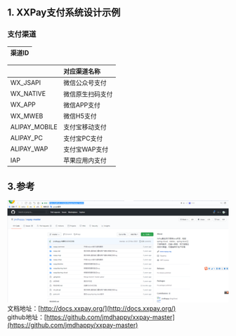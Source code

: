 ## 1. XXPay支付系统设计示例

### 支付渠道

| 渠道ID |
| :--- |


|  | 对应渠道名称 |
| :--- | :--- |
| WX\_JSAPI | 微信公众号支付 |
| WX\_NATIVE | 微信原生扫码支付 |
| WX\_APP | 微信APP支付 |
| WX\_MWEB | 微信H5支付 |
| ALIPAY\_MOBILE | 支付宝移动支付 |
| ALIPAY\_PC | 支付宝PC支付 |
| ALIPAY\_WAP | 支付宝WAP支付 |
| IAP | 苹果应用内支付 |



## 3.参考

![](/static/image/微信截图_20201214142442.png)  
文档地址：[http://docs.xxpay.org/](http://docs.xxpay.org/)  
github地址：[https://github.com/jmdhappy/xxpay-master](https://github.com/jmdhappy/xxpay-master)

